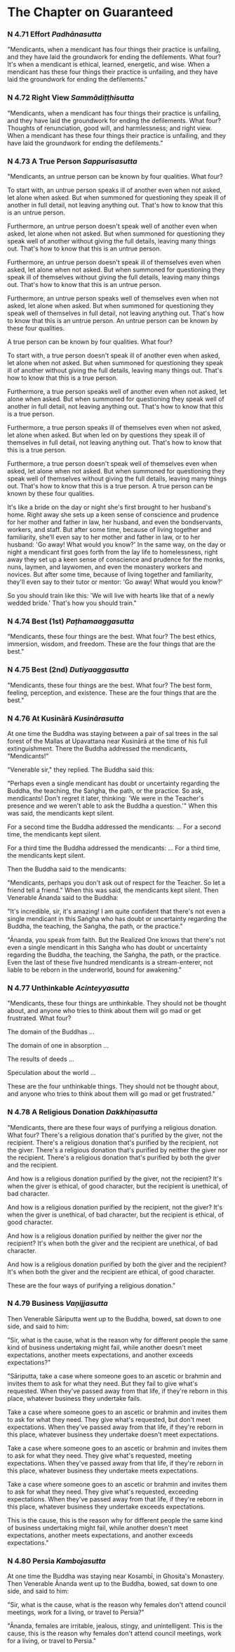 # The Chapter on Guaranteed


### N 4.71 Effort *Padhānasutta*

"Mendicants, when a mendicant has four things their practice is
unfailing, and they have laid the groundwork for ending the defilements.
What four? It's when a mendicant is ethical, learned, energetic, and
wise. When a mendicant has these four things their practice is
unfailing, and they have laid the groundwork for ending the
defilements."

<!--pg-->
### N 4.72 Right View *Sammādiṭṭhisutta*

"Mendicants, when a mendicant has four things their practice is
unfailing, and they have laid the groundwork for ending the defilements.
What four? Thoughts of renunciation, good will, and harmlessness; and
right view. When a mendicant has these four things their practice is
unfailing, and they have laid the groundwork for ending the
defilements."

<!--pg-->
### N 4.73 A True Person *Sappurisasutta*

"Mendicants, an untrue person can be known by four qualities. What four?

To start with, an untrue person speaks ill of another even when not
asked, let alone when asked. But when summoned for questioning they
speak ill of another in full detail, not leaving anything out. That's
how to know that this is an untrue person.

Furthermore, an untrue person doesn't speak well of another even when
asked, let alone when not asked. But when summoned for questioning they
speak well of another without giving the full details, leaving many
things out. That's how to know that this is an untrue person.

Furthermore, an untrue person doesn't speak ill of themselves even when
asked, let alone when not asked. But when summoned for questioning they
speak ill of themselves without giving the full details, leaving many
things out. That's how to know that this is an untrue person.

Furthermore, an untrue person speaks well of themselves even when not
asked, let alone when asked. But when summoned for questioning they
speak well of themselves in full detail, not leaving anything out.
That's how to know that this is an untrue person. An untrue person can
be known by these four qualities.

A true person can be known by four qualities. What four?

To start with, a true person doesn't speak ill of another even when
asked, let alone when not asked. But when summoned for questioning they
speak ill of another without giving the full details, leaving many
things out. That's how to know that this is a true person.

Furthermore, a true person speaks well of another even when not asked,
let alone when asked. But when summoned for questioning they speak well
of another in full detail, not leaving anything out. That's how to know
that this is a true person.

Furthermore, a true person speaks ill of themselves even when not asked,
let alone when asked. But when led on by questions they speak ill of
themselves in full detail, not leaving anything out. That's how to know
that this is a true person.

Furthermore, a true person doesn't speak well of themselves even when
asked, let alone when not asked. But when summoned for questioning they
speak well of themselves without giving the full details, leaving many
things out. That's how to know that this is a true person. A true person
can be known by these four qualities.

It's like a bride on the day or night she's first brought to her
husband's home. Right away she sets up a keen sense of conscience and
prudence for her mother and father in law, her husband, and even the
bondservants, workers, and staff. But after some time, because of living
together and familiarity, she'll even say to her mother and father in
law, or to her husband: 'Go away! What would you know?' In the same way,
on the day or night a mendicant first goes forth from the lay life to
homelessness, right away they set up a keen sense of conscience and
prudence for the monks, nuns, laymen, and laywomen, and even the
monastery workers and novices. But after some time, because of living
together and familiarity, they'll even say to their tutor or mentor: 'Go
away! What would you know?'

So you should train like this: 'We will live with hearts like that of a
newly wedded bride.' That's how you should train."

<!--pg-->
### N 4.74 Best (1st) *Paṭhamaaggasutta*

"Mendicants, these four things are the best. What four? The best ethics,
immersion, wisdom, and freedom. These are the four things that are the
best."

<!--pg-->
### N 4.75 Best (2nd) *Dutiyaaggasutta*

"Mendicants, these four things are the best. What four? The best form,
feeling, perception, and existence. These are the four things that are
the best."

<!--pg-->
### N 4.76 At Kusinārā *Kusinārasutta*

At one time the Buddha was staying between a pair of sal trees in the
sal forest of the Mallas at Upavattana near Kusinārā at the
time of his full extinguishment. There the Buddha addressed the
mendicants, "Mendicants!"

"Venerable sir," they replied. The Buddha said this:

"Perhaps even a single mendicant has doubt or uncertainty regarding the
Buddha, the teaching, the Saṅgha, the path, or the
practice. So ask, mendicants! Don't regret it later, thinking: 'We were
in the Teacher's presence and we weren't able to ask the Buddha a
question.'" When this was said, the mendicants kept silent.

For a second time the Buddha addressed the mendicants: ... For a second
time, the mendicants kept silent.

For a third time the Buddha addressed the mendicants: ... For a third
time, the mendicants kept silent.

Then the Buddha said to the mendicants:

"Mendicants, perhaps you don't ask out of respect for the Teacher. So
let a friend tell a friend." When this was said, the mendicants kept
silent. Then Venerable Ānanda said to the Buddha:

"It's incredible, sir, it's amazing! I am quite confident that there's
not even a single mendicant in this Saṅgha who has doubt or
uncertainty regarding the Buddha, the teaching, the Saṅgha,
the path, or the practice."

"Ānanda, you speak from faith. But the Realized One knows that there's
not even a single mendicant in this Saṅgha who has doubt or
uncertainty regarding the Buddha, the teaching, the Saṅgha,
the path, or the practice. Even the last of these five hundred
mendicants is a stream-enterer, not liable to be reborn in the
underworld, bound for awakening."

<!--pg-->
### N 4.77 Unthinkable *Acinteyyasutta*

"Mendicants, these four things are unthinkable. They should not be
thought about, and anyone who tries to think about them will go mad or
get frustrated. What four?

The domain of the Buddhas ...

The domain of one in absorption ...

The results of deeds ...

Speculation about the world ...

These are the four unthinkable things. They should not be thought about,
and anyone who tries to think about them will go mad or get frustrated."

<!--pg-->
### N 4.78 A Religious Donation *Dakkhiṇasutta*

"Mendicants, there are these four ways of purifying a religious
donation. What four? There's a religious donation that's purified by the
giver, not the recipient. There's a religious donation that's purified
by the recipient, not the giver. There's a religious donation that's
purified by neither the giver nor the recipient. There's a religious
donation that's purified by both the giver and the recipient.

And how is a religious donation purified by the giver, not the
recipient? It's when the giver is ethical, of good character, but the
recipient is unethical, of bad character.

And how is a religious donation purified by the recipient, not the
giver? It's when the giver is unethical, of bad character, but the
recipient is ethical, of good character.

And how is a religious donation purified by neither the giver nor the
recipient? It's when both the giver and the recipient are unethical, of
bad character.

And how is a religious donation purified by both the giver and the
recipient? It's when both the giver and the recipient are ethical, of
good character.

These are the four ways of purifying a religious donation."

<!--pg-->
### N 4.79 Business *Vaṇijjasutta*

Then Venerable Sāriputta went up to the Buddha, bowed, sat
down to one side, and said to him:

"Sir, what is the cause, what is the reason why for different people the
same kind of business undertaking might fail, while another doesn't meet
expectations, another meets expectations, and another exceeds
expectations?"

"Sāriputta, take a case where someone goes to an ascetic or
brahmin and invites them to ask for what they need. But they fail to
give what's requested. When they've passed away from that life, if
they're reborn in this place, whatever business they undertake fails.

Take a case where someone goes to an ascetic or brahmin and invites them
to ask for what they need. They give what's requested, but don't meet
expectations. When they've passed away from that life, if they're reborn
in this place, whatever business they undertake doesn't meet
expectations.

Take a case where someone goes to an ascetic or brahmin and invites them
to ask for what they need. They give what's requested, meeting
expectations. When they've passed away from that life, if they're reborn
in this place, whatever business they undertake meets expectations.

Take a case where someone goes to an ascetic or brahmin and invites them
to ask for what they need. They give what's requested, exceeding
expectations. When they've passed away from that life, if they're reborn
in this place, whatever business they undertake exceeds expectations.

This is the cause, this is the reason why for different people the same
kind of business undertaking might fail, while another doesn't meet
expectations, another meets expectations, and another exceeds
expectations."

<!--pg-->
### N 4.80 Persia *Kambojasutta*

At one time the Buddha was staying near Kosambī, in
Ghosita's Monastery. Then Venerable Ānanda went up to the Buddha, bowed,
sat down to one side, and said to him:

"Sir, what is the cause, what is the reason why females don't attend
council meetings, work for a living, or travel to Persia?"

"Ānanda, females are irritable, jealous, stingy, and unintelligent. This
is the cause, this is the reason why females don't attend council
meetings, work for a living, or travel to Persia."

